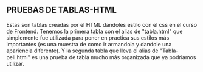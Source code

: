 ## PRUEBAS DE TABLAS-HTML

Estas son tablas creadas por el HTML dandoles estilo con el css en el curso de Frontend.
Tenemos la primera tabla con el alias de "tabla.html" que simplemente fue utilizada para poner en practica sus estilos más importantes (es una muestra de como ir armandola y dandole una apariencia diferente).
Y la segunda tabla que lleva el alias de "Tabla-peli.html" es una  prueba de tabla mucho más organizada que ya podriamos utilizar.